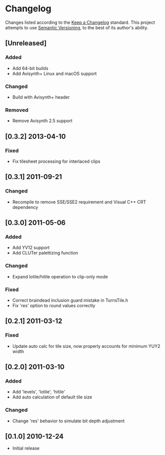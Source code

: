 # Changelog
Changes listed according to the [Keep a Changelog](https://keepachangelog.com/en/1.0.0/) standard. This project attempts to use [Semantic Versioning](https://semver.org/spec/v2.0.0.html), to the best of its author's ability.

## [Unreleased]
### Added
- Add 64-bit builds
- Add Avisynth+ Linux and macOS support

### Changed
- Build with Avisynth+ header

### Removed
- Remove Avisynth 2.5 support

## [0.3.2] 2013-04-10
### Fixed
- Fix tilesheet processing for interlaced clips

## [0.3.1] 2011-09-21
### Changed
- Recompile to remove SSE/SSE2 requirement and Visual C++ CRT dependency

## [0.3.0] 2011-05-06
### Added
- Add YV12 support
- Add CLUTer palettizing function

### Changed
- Expand lotile/hitile operation to clip-only mode

### Fixed
- Correct braindead inclusion guard mistake in TurnsTile.h
- Fix 'res' option to round values correctly

## [0.2.1] 2011-03-12
### Fixed
- Update auto calc for tile size, now properly accounts for minimum YUY2 width

## [0.2.0] 2011-03-10
### Added
- Add 'levels', 'lotile', 'hitile'
- Add auto calculation of default tile size

### Changed
- Change 'res' behavior to simulate bit depth adjustment

## [0.1.0] 2010-12-24
- Initial release
